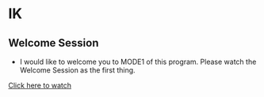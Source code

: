 # IK 
## Welcome Session

* I would like to welcome you to MODE1 of this program. Please watch the Welcome Session as the first thing.

[Click here to watch]()